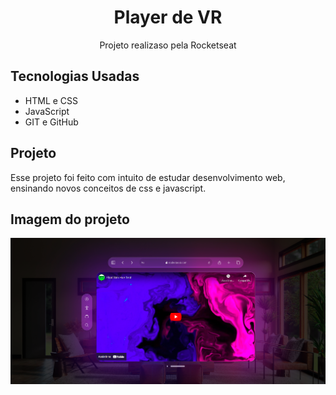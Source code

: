 <h1 align="center">Player de VR</h1>

<p align="center">Projeto realizaso pela Rocketseat</p>

## Tecnologias Usadas

- HTML e CSS
- JavaScript
- GIT e GitHub

## Projeto 
Esse projeto foi feito com intuito de estudar desenvolvimento web, ensinando novos conceitos de css e javascript.

## Imagem do projeto

<img src="./assets/projeto.png">